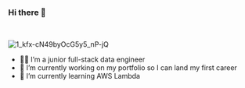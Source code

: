 ### Hi there 👋

<br>

![1_kfx-cN49byOcG5y5_nP-jQ](https://github.com/FawziElZein/FawziElZein/assets/56543752/a7ac7f67-831d-4854-a08d-dddcc41f4639)


- :man_technologist: I’m a junior full-stack data engineer
- 🔭 I’m currently working on my portfolio so I can land my first career
- 🌱 I’m currently learning AWS Lambda

<!--**FawziElZein/FawziElZein** is a ✨ _special_ ✨ repository because its `README.md` (this file) appears on your GitHub profile.

Here are some ideas to get you started:

- 🔭 I’m currently working on ...
- 🌱 I’m currently learning ...
- 👯 I’m looking to collaborate on ...
- 🤔 I’m looking for help with ...
- 💬 Ask me about ...
- 📫 How to reach me: ...
- 😄 Pronouns: ...
- ⚡ Fun fact: ...
-->
